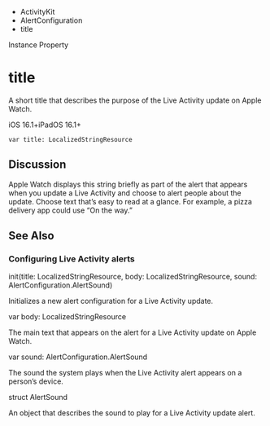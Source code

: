 

- ActivityKit
- AlertConfiguration
-  title 

Instance Property

# title

A short title that describes the purpose of the Live Activity update on Apple Watch.

iOS 16.1+iPadOS 16.1+

``` source
var title: LocalizedStringResource
```

## Discussion

Apple Watch displays this string briefly as part of the alert that appears when you update a Live Activity and choose to alert people about the update. Choose text that’s easy to read at a glance. For example, a pizza delivery app could use “On the way.”

## See Also

### Configuring Live Activity alerts

init(title: LocalizedStringResource, body: LocalizedStringResource, sound: AlertConfiguration.AlertSound)

Initializes a new alert configuration for a Live Activity update.

var body: LocalizedStringResource

The main text that appears on the alert for a Live Activity update on Apple Watch.

var sound: AlertConfiguration.AlertSound

The sound the system plays when the Live Activity alert appears on a person’s device.

struct AlertSound

An object that describes the sound to play for a Live Activity update alert.

